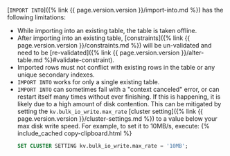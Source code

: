 [`IMPORT INTO`]({% link {{ page.version.version }}/import-into.md %}) has the following limitations:

- While importing into an existing table, the table is taken offline.
- After importing into an existing table, [constraints]({% link {{ page.version.version }}/constraints.md %}) will be un-validated and need to be [re-validated]({% link {{ page.version.version }}/alter-table.md %}#validate-constraint).
- Imported rows must not conflict with existing rows in the table or any unique secondary indexes.
- `IMPORT INTO` works for only a single existing table.
- `IMPORT INTO` can sometimes fail with a "context canceled" error, or can restart itself many times without ever finishing. If this is happening, it is likely due to a high amount of disk contention. This can be mitigated by setting the `kv.bulk_io_write.max_rate` [cluster setting]({% link {{ page.version.version }}/cluster-settings.md %}) to a value below your max disk write speed. For example, to set it to 10MB/s, execute:
    {% include_cached copy-clipboard.html %}
    ~~~ sql
    SET CLUSTER SETTING kv.bulk_io_write.max_rate = '10MB';
    ~~~